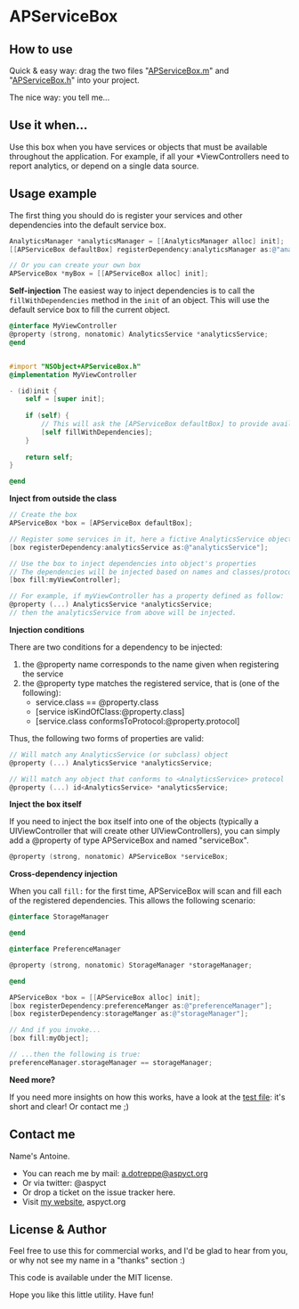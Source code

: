 APServiceBox
============

How to use
----------

Quick & easy way: drag the two files "[APServiceBox.m](https://github.com/aspyct/APServiceBox/blob/master/APServiceBox/APServiceBox.m)" and "[APServiceBox.h](https://github.com/aspyct/APServiceBox/blob/master/APServiceBox/APServiceBox.h)" into your project.

The nice way: you tell me...

Use it when...
--------------

Use this box when you have services or objects that must be available throughout the application.
For example, if all your *ViewControllers need to report analytics, or depend on a single data source.

Usage example
-------------

The first thing you should do is register your services and other dependencies into the default service box.

```objective-c
AnalyticsManager *analyticsManager = [[AnalyticsManager alloc] init];
[[APServiceBox defaultBox] registerDependency:analyticsManager as:@"analyticsManager"];

// Or you can create your own box
APServiceBox *myBox = [[APServiceBox alloc] init];
```

**Self-injection**
The easiest way to inject dependencies is to call the `fillWithDependencies` method in the `init` of an object. This will use the default service box to fill the current object.

```objective-c Self-injecting class example
@interface MyViewController
@property (strong, nonatomic) AnalyticsService *analyticsService;
@end


#import "NSObject+APServiceBox.h"
@implementation MyViewController

- (id)init {
    self = [super init];
    
    if (self) {
        // This will ask the [APServiceBox defaultBox] to provide available dependencies
        [self fillWithDependencies];
    }
    
    return self;
}

@end

```

**Inject from outside the class**

```objective-c
// Create the box
APServiceBox *box = [APServiceBox defaultBox];

// Register some services in it, here a fictive AnalyticsService object
[box registerDependency:analyticsService as:@"analyticsService"];

// Use the box to inject dependencies into object's properties
// The dependencies will be injected based on names and classes/protocols
[box fill:myViewController];

// For example, if myViewController has a property defined as follow:
@property (...) AnalyticsService *analyticsService;
// then the analyticsService from above will be injected.
```

**Injection conditions**

There are two conditions for a dependency to be injected:

1.  the @property name corresponds to the name given when registering the service
2.  the @property type matches the registered service, that is (one of the following):
    -   service.class == @property.class
    -   [service isKindOfClass:@property.class]
    -   [service.class conformsToProtocol:@property.protocol]
    
Thus, the following two forms of properties are valid:
```objective-c
// Will match any AnalyticsService (or subclass) object
@property (...) AnalyticsService *analyticsService;

// Will match any object that conforms to <AnalyticsService> protocol
@property (...) id<AnalyticsService> *analyticsService;
```

**Inject the box itself**

If you need to inject the box itself into one of the objects (typically a UIViewController that will create other UIViewControllers), you can simply add a @property of type APServiceBox and named "serviceBox".

```objective-c
@property (strong, nonatomic) APServiceBox *serviceBox;
```

**Cross-dependency injection**

When you call `fill:` for the first time, APServiceBox will scan and fill each of the registered dependencies. This allows the following scenario:

```objective-c
@interface StorageManager

@end
```

```objective-c
@interface PreferenceManager

@property (strong, nonatomic) StorageManager *storageManager;

@end
```

```objective-c
APServiceBox *box = [[APServiceBox alloc] init];
[box registerDependency:preferenceManger as:@"preferenceManager"];
[box registerDependency:storageManger as:@"storageManager"];

// And if you invoke...
[box fill:myObject];

// ...then the following is true:
preferenceManager.storageManager == storageManager;
```

**Need more?**

If you need more insights on how this works, have a look at the [test file](https://github.com/aspyct/APServiceBox/blob/master/APServiceBoxTests/TestCases/APServiceBoxTest.m): it's short and clear!
Or contact me ;)

Contact me
----------

Name's Antoine.
-   You can reach me by mail: a.dotreppe@aspyct.org
-   Or via twitter: @aspyct
-   Or drop a ticket on the issue tracker here.
-   Visit [my website](http://www.aspyct.org), aspyct.org

License & Author
----------------

Feel free to use this for commercial works, and I'd be glad to hear from you, or why not see my name in a "thanks" section :)


This code is available under the MIT license.

Hope you like this little utility. Have fun!


